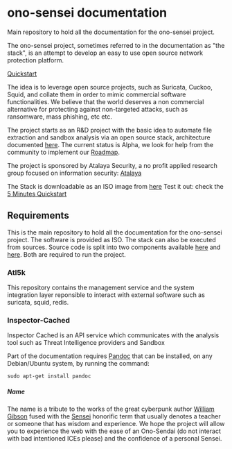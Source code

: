 # ono-sensei documentation

Main repository to hold all the documentation for the ono-sensei project.

The ono-sensei project, sometimes referred to in the documentation as "the stack", is an attempt to develop an easy to use open source network protection platform.

[Quickstart](https://github.com/atalayasec/ono-sensei/wiki/Quickstart)

The idea is to leverage open source projects, such as Suricata, Cuckoo, Squid, and collate them in order to mimic commercial software functionalities. We believe that the world deserves a non commercial alternative for protecting against non-targeted attacks, such as ransomware, mass phishing, etc etc.


The project starts as an R&D project with the basic idea to automate file extraction and sandbox analysis via an open source stack, architecture documented [here](https://github.com/atalayasec/ono-sensei/wiki). The current status is Alpha, we look for help from the community to implement our [Roadmap](https://github.com/atalayasec/ono-sensei/wiki/Roadmap).


The project is sponsored by Atalaya Security, a no profit applied research group focused on information security: [Atalaya](https://www.linkedin.com/company/atalaya-security)


The Stack is downloadable as an ISO image from [here](https://download.atalayasec.net/atl5k-debug.iso)
Test it out: check the [5 Minutes Quickstart](https://github.com/atalayasec/ono-sensei/wiki/Quickstart)

## Requirements

This is the main repository to hold all the documentation for the ono-sensei project.
The software is provided as ISO. The stack can also be executed from sources. Source code is split into two components available [here](https://github.com/atalayasec/atl5k) and [here](https://github.com/atalayasec/inspector-cached). Both are required to run the project.

### Atl5k ###
This repository contains the management service and the system integration layer reponsible to interact with external software such as suricata, squid, redis.

### Inspector-Cached ###
Inspector Cached is an API service which communicates with the analysis tool such as Threat Intelligence providers and Sandbox


Part of the documentation requires [Pandoc](http://pandoc.org/) that can be installed,
on any Debian/Ubuntu system, by running the command:

```
sudo apt-get install pandoc
```

##### Name

The name is a tribute to the works of the great cyberpunk author [William Gibson](https://en.wikipedia.org/wiki/William_Gibson) fused with the [Sensei](https://en.wikipedia.org/wiki/Sensei) honorific term that usually denotes a teacher or someone that has
wisdom and experience. We hope the project will allow you to experience the web with the ease of an Ono-Sendai (do not interact with bad intentioned ICEs please) and the confidence of a personal Sensei.
